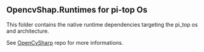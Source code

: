 ## OpencvShap.Runtimes for pi-top Os 

This folder contains the native runtime dependencies targeting the pi_top os and architecture.

See [OpenCvSharp](https://github.com/shimat/opencvsharp) repo for more informations.